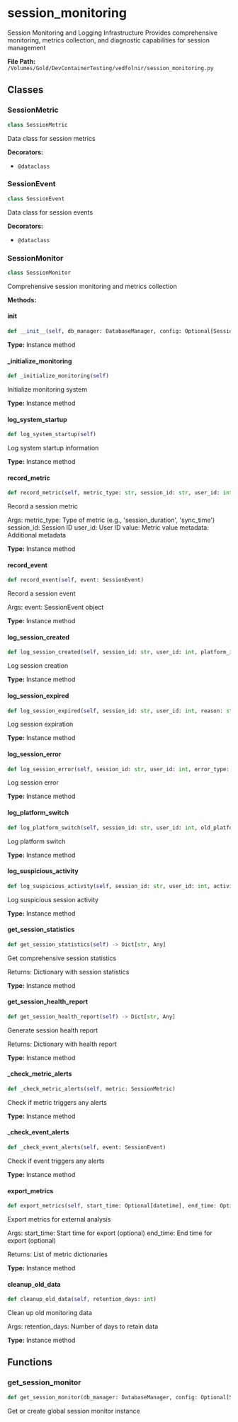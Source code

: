 # session_monitoring

Session Monitoring and Logging Infrastructure
Provides comprehensive monitoring, metrics collection, and diagnostic capabilities for session management

**File Path:** `/Volumes/Gold/DevContainerTesting/vedfolnir/session_monitoring.py`

## Classes

### SessionMetric

```python
class SessionMetric
```

Data class for session metrics

**Decorators:**
- `@dataclass`

### SessionEvent

```python
class SessionEvent
```

Data class for session events

**Decorators:**
- `@dataclass`

### SessionMonitor

```python
class SessionMonitor
```

Comprehensive session monitoring and metrics collection

**Methods:**

#### __init__

```python
def __init__(self, db_manager: DatabaseManager, config: Optional[SessionConfig])
```

**Type:** Instance method

#### _initialize_monitoring

```python
def _initialize_monitoring(self)
```

Initialize monitoring system

**Type:** Instance method

#### log_system_startup

```python
def log_system_startup(self)
```

Log system startup information

**Type:** Instance method

#### record_metric

```python
def record_metric(self, metric_type: str, session_id: str, user_id: int, value: float, metadata: Optional[Dict[str, Any]])
```

Record a session metric

Args:
    metric_type: Type of metric (e.g., 'session_duration', 'sync_time')
    session_id: Session ID
    user_id: User ID
    value: Metric value
    metadata: Additional metadata

**Type:** Instance method

#### record_event

```python
def record_event(self, event: SessionEvent)
```

Record a session event

Args:
    event: SessionEvent object

**Type:** Instance method

#### log_session_created

```python
def log_session_created(self, session_id: str, user_id: int, platform_id: Optional[int])
```

Log session creation

**Type:** Instance method

#### log_session_expired

```python
def log_session_expired(self, session_id: str, user_id: int, reason: str)
```

Log session expiration

**Type:** Instance method

#### log_session_error

```python
def log_session_error(self, session_id: str, user_id: int, error_type: str, error_details: str)
```

Log session error

**Type:** Instance method

#### log_platform_switch

```python
def log_platform_switch(self, session_id: str, user_id: int, old_platform_id: Optional[int], new_platform_id: int, switch_duration: float)
```

Log platform switch

**Type:** Instance method

#### log_suspicious_activity

```python
def log_suspicious_activity(self, session_id: str, user_id: int, activity_type: str, details: Dict[str, Any])
```

Log suspicious session activity

**Type:** Instance method

#### get_session_statistics

```python
def get_session_statistics(self) -> Dict[str, Any]
```

Get comprehensive session statistics

Returns:
    Dictionary with session statistics

**Type:** Instance method

#### get_session_health_report

```python
def get_session_health_report(self) -> Dict[str, Any]
```

Generate session health report

Returns:
    Dictionary with health report

**Type:** Instance method

#### _check_metric_alerts

```python
def _check_metric_alerts(self, metric: SessionMetric)
```

Check if metric triggers any alerts

**Type:** Instance method

#### _check_event_alerts

```python
def _check_event_alerts(self, event: SessionEvent)
```

Check if event triggers any alerts

**Type:** Instance method

#### export_metrics

```python
def export_metrics(self, start_time: Optional[datetime], end_time: Optional[datetime]) -> List[Dict[str, Any]]
```

Export metrics for external analysis

Args:
    start_time: Start time for export (optional)
    end_time: End time for export (optional)
    
Returns:
    List of metric dictionaries

**Type:** Instance method

#### cleanup_old_data

```python
def cleanup_old_data(self, retention_days: int)
```

Clean up old monitoring data

Args:
    retention_days: Number of days to retain data

**Type:** Instance method

## Functions

### get_session_monitor

```python
def get_session_monitor(db_manager: DatabaseManager, config: Optional[SessionConfig]) -> Optional[SessionMonitor]
```

Get or create global session monitor instance

